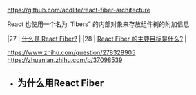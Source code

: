 https://github.com/acdlite/react-fiber-architecture

 React 也使用一个名为 “fibers” 的内部对象来存放组件树的附加信息

|27 | [什么是 React Fiber?](#什么是-react-fiber) |
|28 | [React Fiber 的主要目标是什么?](#react-fiber-的主要目标是什么) |

https://www.zhihu.com/question/278328905
https://zhuanlan.zhihu.com/p/37098539

- 为什么用React Fiber
  - 